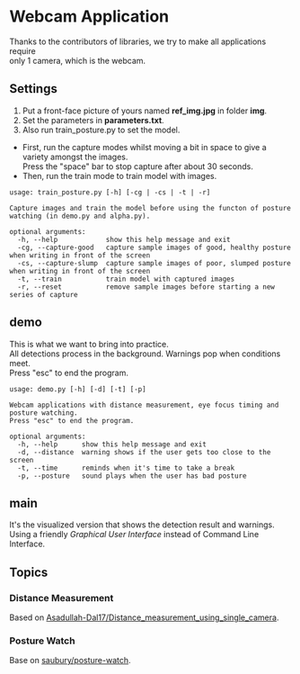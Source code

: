 # Webcam Application

Thanks to the contributors of libraries, we try to make all applications require \
only 1 camera, which is the webcam.

## Settings

1. Put a front-face picture of yours named **ref_img.jpg** in folder **img**.
1. Set the parameters in **parameters.txt**.
1. Also run train_posture.py to set the model.
  - First, run the capture modes whilst moving a bit in space to give a variety amongst the images. \
  Press the "space" bar to stop capture after about 30 seconds.
  - Then, run the train mode to train model with images.

```
usage: train_posture.py [-h] [-cg | -cs | -t | -r]

Capture images and train the model before using the functon of posture watching (in demo.py and alpha.py).

optional arguments:
  -h, --help            show this help message and exit
  -cg, --capture-good   capture sample images of good, healthy posture when writing in front of the screen
  -cs, --capture-slump  capture sample images of poor, slumped posture when writing in front of the screen
  -t, --train           train model with captured images
  -r, --reset           remove sample images before starting a new series of capture
```

## demo

This is what we want to bring into practice. \
All detections process in the background. Warnings pop when conditions meet. \
Press "esc" to end the program.

```
usage: demo.py [-h] [-d] [-t] [-p]

Webcam applications with distance measurement, eye focus timing and posture watching.
Press "esc" to end the program.

optional arguments:
  -h, --help      show this help message and exit
  -d, --distance  warning shows if the user gets too close to the screen
  -t, --time      reminds when it's time to take a break
  -p, --posture   sound plays when the user has bad posture
```

## main

It's the visualized version that shows the detection result and warnings. \
Using a friendly *Graphical User Interface* instead of Command Line Interface.

## Topics

### Distance Measurement

Based on [Asadullah-Dal17/Distance_measurement_using_single_camera](https://github.com/Asadullah-Dal17/Distance_measurement_using_single_camera).

### Posture Watch

Base on [saubury/posture-watch](https://github.com/saubury/posture-watch).

